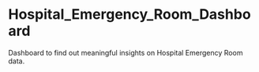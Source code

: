 # Hospital_Emergency_Room_Dashboard
Dashboard to find out meaningful insights on Hospital Emergency Room data.
